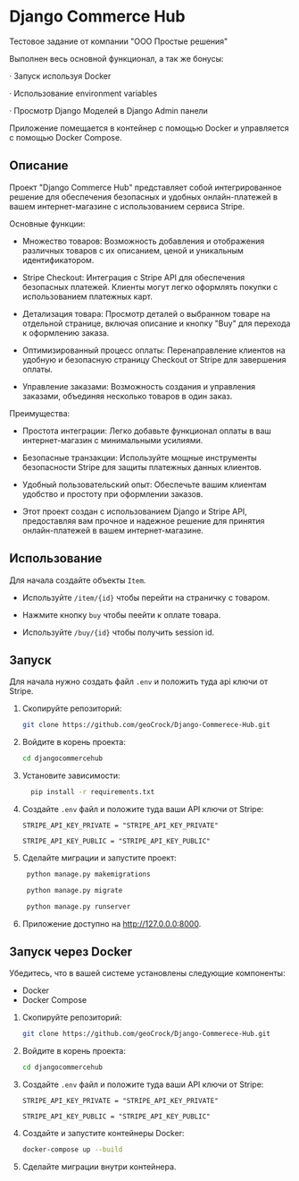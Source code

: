 # Django Commerce Hub
Тестовое задание от компании "ООО Простые решения"

Выполнен весь основной функционал, а так же бонусы:

· 	Запуск используя Docker 

· 	Использование environment variables 

· 	Просмотр Django Моделей в Django Admin панели 


Приложение помещается в контейнер с помощью Docker и управляется с помощью Docker Compose.


## Описание

Проект "Django Commerce Hub" представляет собой интегрированное решение для обеспечения безопасных и удобных онлайн-платежей в вашем интернет-магазине с использованием сервиса Stripe.

Основные функции:

- Множество товаров: Возможность добавления и отображения различных товаров с их описанием, ценой и уникальным идентификатором.

- Stripe Checkout: Интеграция с Stripe API для обеспечения безопасных платежей. Клиенты могут легко оформлять покупки с использованием платежных карт.

- Детализация товара: Просмотр деталей о выбранном товаре на отдельной странице, включая описание и кнопку "Buy" для перехода к оформлению заказа.

- Оптимизированный процесс оплаты: Перенаправление клиентов на удобную и безопасную страницу Checkout от Stripe для завершения оплаты.

- Управление заказами: Возможность создания и управления заказами, объединяя несколько товаров в один заказ.

Преимущества:

- Простота интеграции: Легко добавьте функционал оплаты в ваш интернет-магазин с минимальными усилиями.

- Безопасные транзакции: Используйте мощные инструменты безопасности Stripe для защиты платежных данных клиентов.

- Удобный пользовательский опыт: Обеспечьте вашим клиентам удобство и простоту при оформлении заказов.

- Этот проект создан с использованием Django и Stripe API, предоставляя вам прочное и надежное решение для принятия онлайн-платежей в вашем интернет-магазине.

## Использование

Для начала создайте объекты `Item`.

- Используйте `/item/{id}` чтобы перейти на страничку с товаром.
- Нажмите кнопку `buy` чтобы пеейти к оплате товара.

- Используйте `/buy/{id}` чтобы получить session id.

## Запуск

Для начала нужно создать файл `.env` и положить туда api ключи от Stripe.


1. Скопируйте репозиторий:

     ```bash
     git clone https://github.com/geoCrock/Django-Commerece-Hub.git
     ```

2. Войдите в корень проекта:

     ```bash
     cd djangocommercehub
     ```

3. Установите зависимости:

     ```bash
       pip install -r requirements.txt
     ```

4. Создайте `.env` файл и положите туда ваши API ключи от Stripe:

     ```env
     STRIPE_API_KEY_PRIVATE = "STRIPE_API_KEY_PRIVATE"
    
     STRIPE_API_KEY_PUBLIC = "STRIPE_API_KEY_PUBLIC"
     ```


5. Сделайте миграции и запустите проект:
   
    ```bash
     python manage.py makemigrations
     ```

    ```bash
     python manage.py migrate
     ```

    ```bash
     python manage.py runserver
     ```
   
7. Приложение доступно на http://127.0.0.0:8000.



##  Запуск через Docker

Убедитесь, что в вашей системе установлены следующие компоненты:

- Docker
- Docker Compose


1. Скопируйте репозиторий:

     ```bash
     git clone https://github.com/geoCrock/Django-Commerece-Hub.git
     ```

2. Войдите в корень проекта:

     ```bash
     cd djangocommercehub
     ```

3. Создайте `.env` файл и положите туда ваши API ключи от Stripe:

     ```env
     STRIPE_API_KEY_PRIVATE = "STRIPE_API_KEY_PRIVATE"
    
     STRIPE_API_KEY_PUBLIC = "STRIPE_API_KEY_PUBLIC"
     ```
  
4. Создайте и запустите контейнеры Docker:

     ```bash
     docker-compose up --build
     ```
5. Сделайте миграции внутри контейнера.

